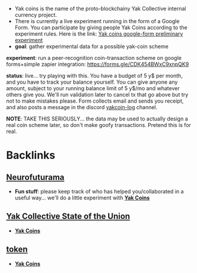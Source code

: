 - Yak coins is the name of the proto-blockchainy Yak Collective internal currency project.
- There is currently a live experiment running in the form of a Google Form. You can participate by giving people Yak Coins according to the experiment rules. Here is the link: [Yak coins google-form preliminary experiment](https://docs.google.com/forms/d/e/1FAIpQLScXiaybr43MHEzqdJ9X8T5n6ECi_39lJWpGjDEwduIY1jY8BA/viewform)
- **goal**: gather experimental data for a possible yak-coin scheme

**experiment**: run a peer-recognition coin-transaction scheme on google forms+simple zapier integration: https://forms.gle/CDK454BWxC9xnpQK9

**status**:  live... try playing with this. You have a budget of 5 y$ per month, and you have to track your balance yourself. You can give anyone any amount, subject to your running balance limit of 5 y$/mo and whatever others give you. We'll run validation later to cancel tx that go above but try not to make mistakes please. Form collects email and sends you receipt, and also posts a message in the discord [yakcoin-log](<yakcoin-log.md>) channel. 

**NOTE**: TAKE THIS SERIOUSLY... the data may be used to actually design a real coin scheme later, so don't make goofy transactions. Pretend this is for real.

# Backlinks
## [Neurofuturama](<Neurofuturama.md>)
- **Fun stuff**: please keep track of who has helped you/collaborated in a useful way... we'll do a little experiment with [**Yak Coins**](<**Yak Coins**.md>)

## [Yak Collective State of the Union](<Yak Collective State of the Union.md>)
- [**Yak Coins**](<**Yak Coins**.md>)

## [token](<token.md>)
- [**Yak Coins**](<**Yak Coins**.md>)


